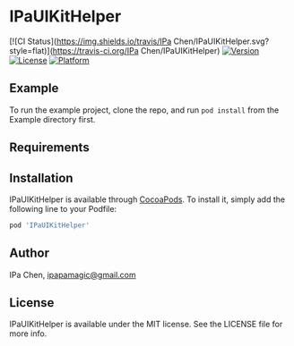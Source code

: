 # IPaUIKitHelper

[![CI Status](https://img.shields.io/travis/IPa Chen/IPaUIKitHelper.svg?style=flat)](https://travis-ci.org/IPa Chen/IPaUIKitHelper)
[![Version](https://img.shields.io/cocoapods/v/IPaUIKitHelper.svg?style=flat)](https://cocoapods.org/pods/IPaUIKitHelper)
[![License](https://img.shields.io/cocoapods/l/IPaUIKitHelper.svg?style=flat)](https://cocoapods.org/pods/IPaUIKitHelper)
[![Platform](https://img.shields.io/cocoapods/p/IPaUIKitHelper.svg?style=flat)](https://cocoapods.org/pods/IPaUIKitHelper)

## Example

To run the example project, clone the repo, and run `pod install` from the Example directory first.

## Requirements

## Installation

IPaUIKitHelper is available through [CocoaPods](https://cocoapods.org). To install
it, simply add the following line to your Podfile:

```ruby
pod 'IPaUIKitHelper'
```

## Author

IPa Chen, ipapamagic@gmail.com

## License

IPaUIKitHelper is available under the MIT license. See the LICENSE file for more info.

